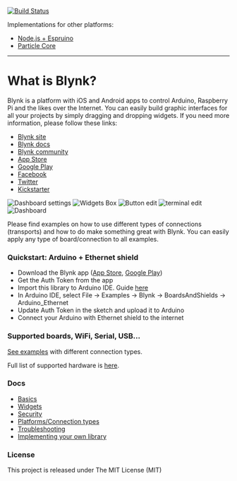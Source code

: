 [![Build Status](https://travis-ci.org/blynkkk/blynk-library.svg)](https://travis-ci.org/blynkkk/blynk-library)

Implementations for other platforms:
* [Node.js + Espruino](https://github.com/vshymanskyy/blynk-library-js)
* [Particle Core](https://github.com/vshymanskyy/blynk-library-spark)

__________

# What is Blynk?
Blynk is a platform with iOS and Android apps to control Arduino, Raspberry Pi and the likes over the Internet.
You can easily build graphic interfaces for all your projects by simply dragging and dropping widgets.
If you need more information, please follow these links:

* [Blynk site](http://www.blynk.cc)
* [Blynk docs](http://docs.blynk.cc)
* [Blynk community](http://community.blynk.cc)
* [App Store](https://itunes.apple.com/us/app/blynk-control-arduino-raspberry/id808760481?ls=1&mt=8)
* [Google Play](https://play.google.com/store/apps/details?id=cc.blynk)
* [Facebook](http://www.fb.com/blynkapp)
* [Twitter](http://twitter.com/blynk_app)
* [Kickstarter](https://www.kickstarter.com/projects/167134865/blynk-build-an-app-for-your-arduino-project-in-5-m/description)

![Dashboard settings](https://github.com/blynkkk/blynk-server/blob/master/docs/overview/dash_settings.png)
![Widgets Box](https://github.com/blynkkk/blynk-server/blob/master/docs/overview/widgets_box.png)
![Button edit](https://github.com/blynkkk/blynk-server/blob/master/docs/overview/button_edit.png)
![terminal edit](https://github.com/blynkkk/blynk-server/blob/master/docs/overview/terminal_edit.png)
![Dashboard](https://github.com/blynkkk/blynk-server/blob/master/docs/overview/dash.png)

Please find examples on how to use different types of connections (transports) and how to do make something great with Blynk.
You can easily apply any type of board/connection to all examples.

### Quickstart: Arduino + Ethernet shield

* Download the Blynk app ([App Store](https://itunes.apple.com/us/app/blynk-control-arduino-raspberry/id808760481?ls=1&mt=8), [Google Play](https://play.google.com/store/apps/details?id=cc.blynk))
* Get the Auth Token from the app
* Import this library to Arduino IDE. Guide [here](http://arduino.cc/en/guide/libraries)
* In Arduino IDE, select File -> Examples -> Blynk -> BoardsAndShields -> Arduino_Ethernet
* Update Auth Token in the sketch and upload it to Arduino
* Connect your Arduino with Ethernet shield to the internet

### Supported boards, WiFi, Serial, USB...

[See examples](examples/BoardsAndShields) with different connection types.

Full list of supported hardware is [here](http://community.blynk.cc/t/hardware-supported-by-blynk).

### Docs

* [Basics](./docs/Basics.md)
* [Widgets](./docs/Widgets.md)
* [Security](./docs/Security.md)
* [Platforms/Connection types](./docs/Platforms.md)
* [Troubleshooting](./docs/Troubleshooting.md)
* [Implementing your own library](./docs/Implementing.md)

### License

This project is released under The MIT License (MIT)
